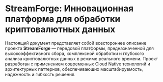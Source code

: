 # StreamForge: Инновационная платформа для обработки криптовалютных данных

Настоящий документ представляет собой всестороннее описание проекта **StreamForge** — передовой платформы, предназначенной для высокоэффективного сбора, комплексной обработки и глубокого анализа криптовалютных данных в режиме реального времени. Проект разработан с применением современных Cloud Native технологий и архитектурных паттернов, обеспечивающих масштабируемость, надежность и гибкость решения.